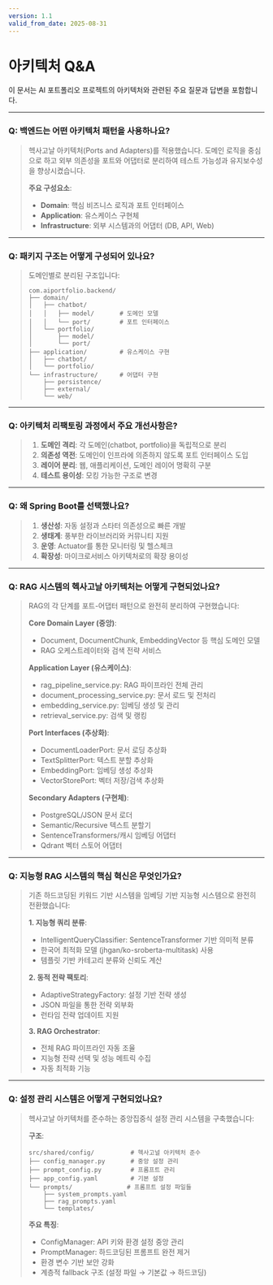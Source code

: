```yaml
---
version: 1.1
valid_from_date: 2025-08-31
---
```


# 아키텍처 Q&A

이 문서는 AI 포트폴리오 프로젝트의 아키텍처와 관련된 주요 질문과 답변을 포함합니다.

---

### Q: 백엔드는 어떤 아키텍처 패턴을 사용하나요?

> 헥사고날 아키텍처(Ports and Adapters)를 적용했습니다. 도메인 로직을 중심으로 하고 외부 의존성을 포트와 어댑터로 분리하여 테스트 가능성과 유지보수성을 향상시켰습니다.
> 
> **주요 구성요소**:
> - **Domain**: 핵심 비즈니스 로직과 포트 인터페이스
> - **Application**: 유스케이스 구현체
> - **Infrastructure**: 외부 시스템과의 어댑터 (DB, API, Web)

---

### Q: 패키지 구조는 어떻게 구성되어 있나요?

> 도메인별로 분리된 구조입니다:
> ```text
> com.aiportfolio.backend/
> ├── domain/
> │   ├── chatbot/
> │   │   ├── model/       # 도메인 모델
> │   │   └── port/        # 포트 인터페이스
> │   └── portfolio/
> │       ├── model/
> │       └── port/
> ├── application/         # 유스케이스 구현
> │   ├── chatbot/
> │   └── portfolio/
> └── infrastructure/      # 어댑터 구현
>     ├── persistence/
>     ├── external/
>     └── web/
> ```

---

### Q: 아키텍처 리팩토링 과정에서 주요 개선사항은?

> 1. **도메인 격리**: 각 도메인(chatbot, portfolio)을 독립적으로 분리
> 2. **의존성 역전**: 도메인이 인프라에 의존하지 않도록 포트 인터페이스 도입
> 3. **레이어 분리**: 웹, 애플리케이션, 도메인 레이어 명확히 구분
> 4. **테스트 용이성**: 모킹 가능한 구조로 변경

---

### Q: 왜 Spring Boot를 선택했나요?

> 1. **생산성**: 자동 설정과 스타터 의존성으로 빠른 개발
> 2. **생태계**: 풍부한 라이브러리와 커뮤니티 지원
> 3. **운영**: Actuator를 통한 모니터링 및 헬스체크
> 4. **확장성**: 마이크로서비스 아키텍처로의 확장 용이성

---

### Q: RAG 시스템의 헥사고날 아키텍처는 어떻게 구현되었나요?

> RAG의 각 단계를 포트-어댑터 패턴으로 완전히 분리하여 구현했습니다:
> 
> **Core Domain Layer (중앙)**:
> - Document, DocumentChunk, EmbeddingVector 등 핵심 도메인 모델
> - RAG 오케스트레이터와 검색 전략 서비스
> 
> **Application Layer (유스케이스)**:
> - rag_pipeline_service.py: RAG 파이프라인 전체 관리
> - document_processing_service.py: 문서 로드 및 전처리
> - embedding_service.py: 임베딩 생성 및 관리
> - retrieval_service.py: 검색 및 랭킹
> 
> **Port Interfaces (추상화)**:
> - DocumentLoaderPort: 문서 로딩 추상화
> - TextSplitterPort: 텍스트 분할 추상화  
> - EmbeddingPort: 임베딩 생성 추상화
> - VectorStorePort: 벡터 저장/검색 추상화
> 
> **Secondary Adapters (구현체)**:
> - PostgreSQL/JSON 문서 로더
> - Semantic/Recursive 텍스트 분할기
> - SentenceTransformers/캐시 임베딩 어댑터
> - Qdrant 벡터 스토어 어댑터

---

### Q: 지능형 RAG 시스템의 핵심 혁신은 무엇인가요?

> 기존 하드코딩된 키워드 기반 시스템을 임베딩 기반 지능형 시스템으로 완전히 전환했습니다:
> 
> **1. 지능형 쿼리 분류**:
> - IntelligentQueryClassifier: SentenceTransformer 기반 의미적 분류
> - 한국어 최적화 모델 (jhgan/ko-sroberta-multitask) 사용
> - 템플릿 기반 카테고리 분류와 신뢰도 계산
> 
> **2. 동적 전략 팩토리**:
> - AdaptiveStrategyFactory: 설정 기반 전략 생성
> - JSON 파일을 통한 전략 외부화
> - 런타임 전략 업데이트 지원
> 
> **3. RAG Orchestrator**:
> - 전체 RAG 파이프라인 자동 조율
> - 지능형 전략 선택 및 성능 메트릭 수집
> - 자동 최적화 기능

---

### Q: 설정 관리 시스템은 어떻게 구현되었나요?

> 헥사고날 아키텍처를 준수하는 중앙집중식 설정 관리 시스템을 구축했습니다:
> 
> **구조**:
> ```
> src/shared/config/          # 헥사고널 아키텍처 준수
> ├── config_manager.py       # 중앙 설정 관리
> ├── prompt_config.py        # 프롬프트 관리
> ├── app_config.yaml         # 기본 설정
> └── prompts/               # 프롬프트 설정 파일들
>     ├── system_prompts.yaml
>     ├── rag_prompts.yaml
>     └── templates/
> ```
> 
> **주요 특징**:
> - ConfigManager: API 키와 환경 설정 중앙 관리
> - PromptManager: 하드코딩된 프롬프트 완전 제거
> - 환경 변수 기반 보안 강화
> - 계층적 fallback 구조 (설정 파일 → 기본값 → 하드코딩)
